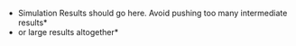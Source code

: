 * Simulation Results should go here. Avoid pushing too many intermediate results*
* or large results altogether*
